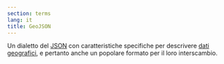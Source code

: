 ```yaml
---
section: terms
lang: it
title: GeoJSON
---
```


Un dialetto del [JSON](/glossary/it/terms/json/) con caratteristiche specifiche per descrivere [dati geografici](/glossary/it/terms/geodata/), e pertanto anche un popolare formato per il loro interscambio.
